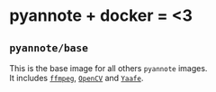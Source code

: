 # pyannote + docker = <3

## `pyannote/base`

This is the base image for all others `pyannote` images.  
It includes [`ffmpeg`](http://ffmpeg.org), [`OpenCV`](http://opencv.org) and [`Yaafe`](http://github.com/yaafe).
